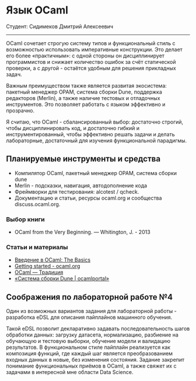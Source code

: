# Язык OCaml

Студент: Сидимеков Дмитрий Алексеевич

---

OCaml сочетает строгую систему типов и функциональный стиль с возможностью использовать императивные конструкции. Это делает его более «практичным»: с одной стороны он дисциплинирует программистов и снижает количество ошибок за счёт статической проверки, а с другой - остаётся удобным для решения прикладных задач.

Важным преимуществом также является развитая экосистема: пакетный менеджер OPAM, система сборки Dune, поддержка редакторов (Merlin), а также наличие тестовых и отладочных инструментов. Это позволяет работать с языком эффективно и прозрачно.

Я считаю, что OCaml - сбалансированный выбор: достаточно строгий, чтобы дисциплинировать код, и достаточно гибкий и инструментированный, чтобы эффективно решать задачи и делать лабораторные, достаточный для изучения функциональной парадигмы.

## Планируемые инструменты и средства

- Компилятор OCaml, пакетный менеджер OPAM, система сборки dune
- Merlin - подсказки, навигация, автодополнение кода
- Фреймворки для тестирования: alcotest / qcheck.
- Документацию и статьи, ресурсы ocaml.org и сообщества discuss.ocaml.org.

### Выбор книги
- OCaml from the Very Beginning. — Whitington, J. - 2013

### Статьи и материалы
- [Введение в OCaml: The Basics](https://habr.com/ru/articles/108529)
- [Getting started - ocaml.org](https://ocaml.org/docs/installing-ocaml)
- [OCaml — Традиция](https://traditio.wiki/OCaml)
- [«Система сборки Dune | ocamlportal»](https://ocamlportal.ru/tools/dune.html)


## Соображения по лабораторной работе №4
Один из возможных вариантов задания для лабораторной работы - разработка eDSL для описания пайплайнов машинного обучения.

Такой eDSL позволит декларативно задавать последовательность шагов обработки данных: загрузку датасета, нормализацию, разбиение на обучающую и тестовую выборки, обучение модели и валидацию результатов. В функциональном стиле пайплайн реализуется как композиция функций, где каждый шаг является преобразованием входных данных в новые, без изменения состояния. Задание закрепит понимание функциональных приёмов в OCaml, а также свяжет их с задачами в интересной мне области Data Science.
